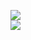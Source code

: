 [![](https://img.shields.io/badge/Made%20With-Github%20Spray-lightgrey.svg?style=for-the-badge&logo=github)](https://github.com/Annihil/github-spray#20606)  
[![](https://i.imgur.com/2DrTn0Z.gif)](https://github.com/Annihil/github-spray)